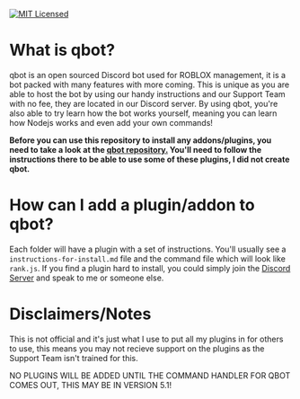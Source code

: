  [![MIT Licensed](https://img.shields.io/badge/license-MIT-blue.svg)](LICENSE)


# What is qbot?

qbot is an open sourced Discord bot used for ROBLOX management, it is a bot packed with many features with more coming. This is unique as you are able to host the bot by using our handy instructions and our Support Team with no fee, they are located in our Discord server. By using qbot, you're also able to try learn how the bot works yourself, meaning you can learn how Nodejs works and even add your own commands!

**Before you can use this repository to install any addons/plugins, you need to take a look at the [qbot repository.](https://github.com/yogurtsyum/qbot) You'll need to follow the instructions there to be able to use some of these plugins, I did not create qbot.**

# How can I add a plugin/addon to qbot?

Each folder will have a plugin with a set of instructions. You'll usually see a ``instructions-for-install.md`` file and the command file which will look like ``rank.js``. If you find a plugin hard to install, you could simply join the [Discord Server](https://discord.gg/Q7m7gnW) and speak to me or someone else.

# Disclaimers/Notes

This is not official and it's just what I use to put all my plugins in for others to use, this means you may not recieve support on the plugins as the Support Team isn't trained for this.

NO PLUGINS WILL BE ADDED UNTIL THE COMMAND HANDLER FOR QBOT COMES OUT, THIS MAY BE IN VERSION 5.1!

